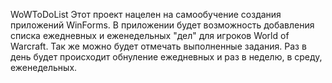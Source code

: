WoWToDoList
Этот проект нацелен на самообучение создания приложений WinForms.
В приложении будет возможность добавления списка ежедневных и еженедельных "дел" для игроков World of Warcraft.
Так же можно будет отмечать выполненные задания. Раз в день будет происходит обнуление ежедневных и раз в неделю, в среду, еженедельных.
